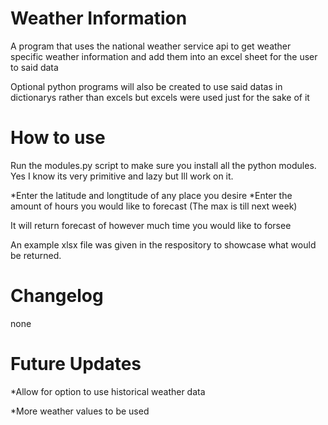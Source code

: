 # Weather Information

A program that uses the national weather service api to get weather specific weather information and add them into an excel sheet for the user to said data


Optional python programs will also be created to use said datas in dictionarys rather than excels but excels were used just for the sake of it

# How to use

Run the modules.py script to make sure you install all the python modules. Yes I know its very primitive and lazy but Ill work on it.


*Enter the latitude and longtitude of any place you desire
*Enter the amount of hours you would like to forecast (The max is till next week)

It will return forecast of however much time you would like to forsee

An example xlsx file was given in the respository to showcase what would be returned.


# Changelog

none

# Future Updates

*Allow for option to use historical weather data

*More weather values to be used
